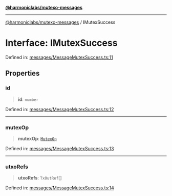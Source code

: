[**@harmoniclabs/mutexo-messages**](../README.md)

***

[@harmoniclabs/mutexo-messages](../README.md) / IMutexSuccess

# Interface: IMutexSuccess

Defined in: [messages/MessageMutexSuccess.ts:11](https://github.com/HarmonicLabs/mutexo-messages/blob/aefac8841dc1fa8aebb577df666016362446522d/src/messages/MessageMutexSuccess.ts#L11)

## Properties

### id

> **id**: `number`

Defined in: [messages/MessageMutexSuccess.ts:12](https://github.com/HarmonicLabs/mutexo-messages/blob/aefac8841dc1fa8aebb577df666016362446522d/src/messages/MessageMutexSuccess.ts#L12)

***

### mutexOp

> **mutexOp**: [`MutexOp`](../enumerations/MutexOp)

Defined in: [messages/MessageMutexSuccess.ts:13](https://github.com/HarmonicLabs/mutexo-messages/blob/aefac8841dc1fa8aebb577df666016362446522d/src/messages/MessageMutexSuccess.ts#L13)

***

### utxoRefs

> **utxoRefs**: `TxOutRef`[]

Defined in: [messages/MessageMutexSuccess.ts:14](https://github.com/HarmonicLabs/mutexo-messages/blob/aefac8841dc1fa8aebb577df666016362446522d/src/messages/MessageMutexSuccess.ts#L14)
